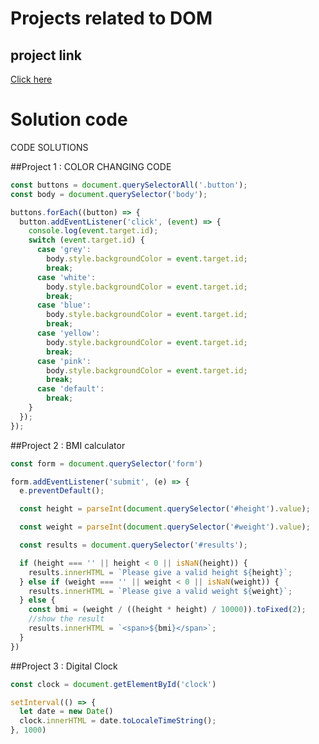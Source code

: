 # Projects related to DOM

## project link
[Click here](https://stackblitz.com/edit/dom-project-chaiaurcode?file=index.html)

# Solution code

CODE SOLUTIONS

##Project 1 
: COLOR CHANGING CODE

```javascript
const buttons = document.querySelectorAll('.button');
const body = document.querySelector('body');

buttons.forEach((button) => {
  button.addEventListener('click', (event) => {
    console.log(event.target.id);
    switch (event.target.id) {
      case 'grey':
        body.style.backgroundColor = event.target.id;
        break;
      case 'white':
        body.style.backgroundColor = event.target.id;
        break;
      case 'blue':
        body.style.backgroundColor = event.target.id;
        break;
      case 'yellow':
        body.style.backgroundColor = event.target.id;
        break;
      case 'pink':
        body.style.backgroundColor = event.target.id;
        break;
      case 'default':
        break;
    }
  });
});

```

##Project 2 : BMI calculator

```javascript
const form = document.querySelector('form')

form.addEventListener('submit', (e) => {
  e.preventDefault();

  const height = parseInt(document.querySelector('#height').value);

  const weight = parseInt(document.querySelector('#weight').value);

  const results = document.querySelector('#results');

  if (height === '' || height < 0 || isNaN(height)) {
    results.innerHTML = `Please give a valid height ${height}`;
  } else if (weight === '' || weight < 0 || isNaN(weight)) {
    results.innerHTML = `Please give a valid weight ${weight}`;
  } else {
    const bmi = (weight / ((height * height) / 10000)).toFixed(2);
    //show the result
    results.innerHTML = `<span>${bmi}</span>`;
  }
})
```

##Project 3 : Digital Clock

```javascript
const clock = document.getElementById('clock')

setInterval(() => {
  let date = new Date()
  clock.innerHTML = date.toLocaleTimeString();
}, 1000)
```